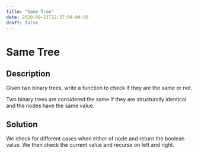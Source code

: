 ```yaml
---
title: "Same Tree"
date: 2020-09-21T22:37:04-04:00
draft: false
---
```


# Same Tree
## Description
Given two binary trees, write a function to check if they are the same or not.

Two binary trees are considered the same if they are structurally identical and the nodes have the same value.

## Solution
We check for different cases when either of node and return the boolean value. We then check the current value and recurse on left and right.

